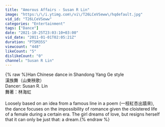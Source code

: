 ```yaml
---
title: "Amorous Affairs - Susan R Lin"
image: "https:\/\/i.ytimg.com\/vi\/T26LCeVSeww\/hqdefault.jpg"
vid_id: "T26LCeVSeww"
categories: "Entertainment"
tags: ["Dance"]
date: "2021-10-25T23:03:10+03:00"
vid_date: "2011-01-01T02:05:21Z"
duration: "PT5M35S"
viewcount: "448"
likeCount: "5"
dislikeCount: "0"
channel: "Susan R Lin"
---
```

{% raw %}Han Chinese dance in Shandong Yang Ge style<br />漢族舞（山東秧歌）<br />Dancer: Susan R. Lin <br />舞著：林海虹<br /><br />Loosely based on an idea from a famous line in a poem (一枝紅杏出牆來), the dance focuses on the impossibility of romance given the cloistered life of a female during a certain era.  The girl dreams of love, but resigns herself that it can only be just that: a dream.{% endraw %}
